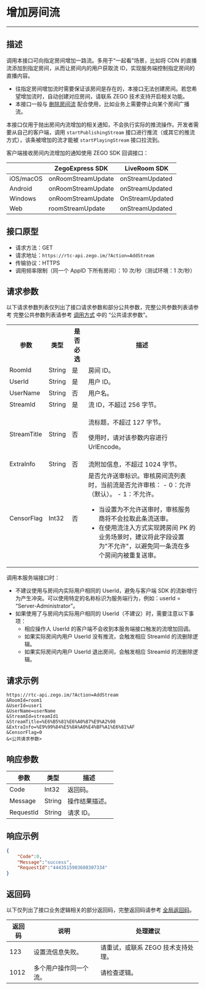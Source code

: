 # 增加房间流

---


## 描述

调用本接口可向指定房间增加一路流。多用于“一起看”场景，比如将 CDN 的直播流添加到指定房间，从而让房间内的用户获取流 ID，实现服务端控制指定房间的直播内容。

<Warning title="注意">


- 往指定房间增加流时需要保证该房间是存在的，本接口无法创建房间。若您希望增加流时，自动创建对应房间，请联系 ZEGO 技术支持开启相关功能。
- 本接口一般与 [删除房间流](https://doc-zh.zego.im/article/19563) 配合使用，比如业务上需要停止向某个房间广播流。

</Warning>



本接口仅用于抛出房间内流增加的相关通知，不会执行实际的推流操作。开发者需要从自己的客户端，调用 `startPublishingStream` 接口进行推流（或其它的推流方式），该条被增加的流才能被 `startPlayingStream` 接口拉流到。



客户端接收房间内流增加的通知使用 ZEGO SDK 回调接口：

| |ZegoExpress SDK|LiveRoom SDK|
|-|-|-|
|iOS/macOS| onRoomStreamUpdate | onStreamUpdated | 
|Android| onRoomStreamUpdate | onStreamUpdated | 
|Windows| onRoomStreamUpdate |  OnStreamUpdated | 
|Web| roomStreamUpdate | onStreamUpdated | 


## 接口原型

- 请求方法：GET
- 请求地址：`https://rtc-api.zego.im/?Action=AddStream`
- 传输协议：HTTPS
- 调用频率限制（同一个 AppID 下所有房间）：10 次/秒（测试环境：1 次/秒）



## 请求参数

以下请求参数列表仅列出了接口请求参数和部分公共参数，完整公共参数列表请参考 完整公共参数列表请参考 [调用方式](/real-time-voice-server/api-reference/accessing-server-apis#公共请求参数) 中的 “公共请求参数”。


<table>
  
<tbody><tr>
<th>参数</th>
<th>类型</th>
<th>是否必选</th>
<th>描述</th>
</tr>
<tr>
<td>RoomId</td>
<td>String</td>
<td>是</td>
<td>房间 ID。</td>
</tr>
<tr>
<td>UserId</td>
<td>String</td>
<td>是</td>
<td>用户 ID。</td>
</tr>
<tr>
<td>UserName</td>
<td>String</td>
<td>否</td>
<td>用户名。</td>
</tr>
<tr>
<td>StreamId</td>
<td>String</td>
<td>是</td>
<td>流 ID，不超过 256 字节。</td>
</tr>
<tr>
<td>StreamTitle</td>
<td>String</td>
<td>否</td>
<td><p>流标题，不超过 127 字节。</p><p>使用时，请对该参数内容进行 UrlEncode。</p></td>
</tr>
<tr>
<td>ExtraInfo</td>
<td>String</td>
<td>否</td>
<td>流附加信息，不超过 1024 字节。</td>
</tr>
<tr>
<td>CensorFlag</td>
<td>Int32</td>
<td>否</td>
<td>
是否允许送审标识。审核房间流列表时，当前流是否允许审核：
- 0：允许（默认）。
- 1：不允许。

<Warning title="注意">


- 当设置为不允许送审时，审核服务商将不会拉取此条流送审。
- 在使用流注入方式实现跨房间 PK 的业务场景时，建议将此字段设置为"不允许"，以避免同一条流在多个房间内被重复送审。 

</Warning>


</td>
</tr>
</tbody></table>

<Warning title="注意">



调用本服务端接口时：    
- 不建议使用与房间内实际用户相同的 UserId，避免与客户端 SDK 的流新增行为产生冲突。可以使用特定的名称标识为服务端行为，例如：userId = “Server-Administrator”。
- 如果使用了与房间内实际用户相同的 UserId（不建议）时，需要注意以下事项：
  - 相应操作人 UserId 的客户端不会收到本服务端接口触发的流增加回调。
  - 如果实际房间内用户 UserId 没有推流，会触发相应 StreamId 的流删除逻辑。
  - 如果实际房间内用户 UserId 退出房间，会触发相应 StreamId 的流删除逻辑。

</Warning>




## 请求示例

```
https://rtc-api.zego.im/?Action=AddStream
&RoomId=room1
&UserId=user1
&UserName=userName
&StreamId=streamId1
&StreamTitle=%E6%B5%81%E6%A0%87%E9%A2%98
&ExtraInfo=%E9%99%84%E5%8A%A0%E4%BF%A1%E6%81%AF
&CensorFlag=0
&<公共请求参数>
```

## 响应参数


<table>

<thead>
  <tr>
    <th>参数</th>
    <th>类型</th>
    <th>描述</th>
  </tr>
</thead>
<tbody>
  <tr>
    <td>Code</td>
    <td>Int32</td>
    <td>返回码。</td>
  </tr>
  <tr>
    <td>Message</td>
    <td>String</td>
    <td>操作结果描述。</td>
  </tr>
  <tr>
    <td>RequestId</td>
    <td>String</td>
    <td>请求 ID。</td>
  </tr>
</tbody>
</table>


## 响应示例

```json
{
    "Code":0,
    "Message":"success",
    "RequestId":"4443515903608307334"
}
```

## 返回码

以下仅列出了接口业务逻辑相关的部分返回码，完整返回码请参考 [全局返回码](https://doc-zh.zego.im/)。

|返回码|说明| 处理建议 |
|-----|----|----|
| 123 | 设置流信息失败。 | 请重试，或联系 ZEGO 技术支持处理。 |
| 1012  | 多个用户操作同一个流。 | 请检查逻辑。 |
